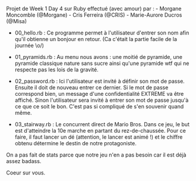 Projet de Week 1 Day 4 sur Ruby effectué (avec amour) par :
	- Morgane Moncomble (@Morgane)
	- Cris Ferreira (@CRIS)
	- Marie-Aurore Ducros (@Misa)

- 00_hello.rb :
	Ce programme permet à l'utilisateur d'entrer son nom afin qu'il obtienne un bonjour en retour.
	(Ca c'était la partie facile de la journée \o/)

- 01_pyramids.rb :
	Au menu nous avons : une moitié de pyramide, une pyramide classique nature sans sucre ainsi qu'une pyramide wtf qui ne respecte pas les lois de la gravité.

- 02_password.rb :
	Ici l'utilisateur est invité à définir son mot de passe. Ensuite il doit de nouveau entrer ce dernier. Si le mot de passe correspond bien, un message d'une confidentialité EXTREME va être affiché. Sinon l'utilisateur sera invité à entrer son mot de passe jusqu'à ce que ce soit le bon. C'est pas si compliqué de s'en souvenir quand même.

- 03_stairway.rb :
	Le concurrent direct de Mario Bros. Dans ce jeu, le but est d'atteindre la 10e marche en partant du rez-de-chaussée. Pour ce faire, il faut lancer un dé (attention, le lancer est animé !) et le chiffre obtenu détermine le destin de notre protagoniste. 

On a pas fait de stats parce que notre jeu n'en a pas besoin car il est déjà assez badass.

Coeur sur vous.
